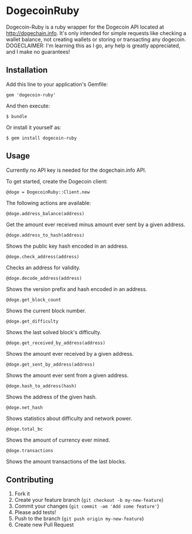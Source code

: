 # DogecoinRuby

Dogecoin-Ruby is a ruby wrapper for the Dogecoin API located at http://dogechain.info.  It's only intended for simple requests like checking a wallet balance, not creating wallets or storing or transacting any dogecoin.  DOGECLAIMER: I'm learning this as I go, any help is greatly appreciated, and I make no guarantees!

## Installation

Add this line to your application's Gemfile:

    gem 'dogecoin-ruby'

And then execute:

    $ bundle

Or install it yourself as:

    $ gem install dogecoin-ruby

## Usage

Currently no API key is needed for the dogechain.info API.

To get started, create the Dogecoin client:

    @doge = DogecoinRuby::Client.new

The following actions are available:

    @doge.address_balance(address)
  
Get the amount ever received minus amount ever sent by a given address.

    @doge.address_to_hash(address)
  
Shows the public key hash encoded in an address.

    @doge.check_address(address)
  
Checks an address for validity.

    @doge.decode_address(address)
  
Shows the version prefix and hash encoded in an address.

    @doge.get_block_count
  
Shows the current block number.

    @doge.get_difficulty
  
Shows the last solved block's difficulty.

    @doge.get_received_by_address(address)
  
Shows the amount ever received by a given address.

    @doge.get_sent_by_address(address)
  
Shows the amount ever sent from a given address.

    @doge.hash_to_address(hash)
  
Shows the address of the given hash.

    @doge.net_hash
  
Shows statistics about difficulty and network power.

    @doge.total_bc
  
Shows the amount of currency ever mined.

    @doge.transactions
  
Shows the amount transactions of the last blocks.

## Contributing

1. Fork it
2. Create your feature branch (`git checkout -b my-new-feature`)
3. Commit your changes (`git commit -am 'Add some feature'`)
4. Please add tests!
5. Push to the branch (`git push origin my-new-feature`)
6. Create new Pull Request

